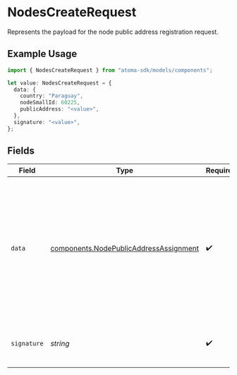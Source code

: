 # NodesCreateRequest

Represents the payload for the node public address registration request.

## Example Usage

```typescript
import { NodesCreateRequest } from "atoma-sdk/models/components";

let value: NodesCreateRequest = {
  data: {
    country: "Paraguay",
    nodeSmallId: 60225,
    publicAddress: "<value>",
  },
  signature: "<value>",
};
```

## Fields

| Field                                                                                                                                                          | Type                                                                                                                                                           | Required                                                                                                                                                       | Description                                                                                                                                                    |
| -------------------------------------------------------------------------------------------------------------------------------------------------------------- | -------------------------------------------------------------------------------------------------------------------------------------------------------------- | -------------------------------------------------------------------------------------------------------------------------------------------------------------- | -------------------------------------------------------------------------------------------------------------------------------------------------------------- |
| `data`                                                                                                                                                         | [components.NodePublicAddressAssignment](../../models/components/nodepublicaddressassignment.md)                                                               | :heavy_check_mark:                                                                                                                                             | Represents the payload for the node public address registration request.<br/><br/>This struct represents the payload for the node public address registration request. |
| `signature`                                                                                                                                                    | *string*                                                                                                                                                       | :heavy_check_mark:                                                                                                                                             | The signature of the data base 64 encoded                                                                                                                      |